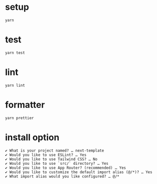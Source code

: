 # setup
`yarn`

# test
`yarn test`

# lint
`yarn lint`

# formatter
`yarn prettier`

# install option
```
✔ What is your project named? … next-template
✔ Would you like to use ESLint? … Yes
✔ Would you like to use Tailwind CSS? … No
✔ Would you like to use `src/` directory? … Yes
✔ Would you like to use App Router? (recommended) … Yes
✔ Would you like to customize the default import alias (@/*)? … Yes
✔ What import alias would you like configured? … @/*
```

